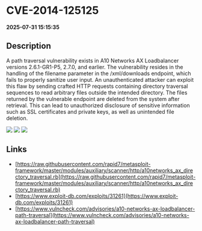 # CVE-2014-125125

**2025-07-31 15:15:35**

## Description
A path traversal vulnerability exists in A10 Networks AX Loadbalancer versions 2.6.1-GR1-P5, 2.7.0, and earlier. The vulnerability resides in the handling of the filename parameter in the /xml/downloads endpoint, which fails to properly sanitize user input. An unauthenticated attacker can exploit this flaw by sending crafted HTTP requests containing directory traversal sequences to read arbitrary files outside the intended directory. The files returned by the vulnerable endpoint are deleted from the system after retrieval. This can lead to unauthorized disclosure of sensitive information such as SSL certificates and private keys, as well as unintended file deletion.

![](https://img.shields.io/static/v1?label=Score&message=8.8&color=red)
![](https://img.shields.io/static/v1?label=Severity&message=HIGH&color=red)
![](https://img.shields.io/static/v1?label=CWE&message=Traversal&color=green)

## Links
- [https://raw.githubusercontent.com/rapid7/metasploit-framework/master/modules/auxiliary/scanner/http/a10networks_ax_directory_traversal.rb](https://raw.githubusercontent.com/rapid7/metasploit-framework/master/modules/auxiliary/scanner/http/a10networks_ax_directory_traversal.rb)
- [https://www.exploit-db.com/exploits/31261](https://www.exploit-db.com/exploits/31261)
- [https://www.vulncheck.com/advisories/a10-networks-ax-loadbalancer-path-traversal](https://www.vulncheck.com/advisories/a10-networks-ax-loadbalancer-path-traversal)
